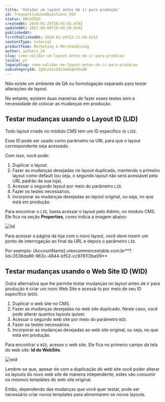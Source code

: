 ```yaml
---
title: 'Validar um layout antes de ir para produção'
id: frequentlyAskedQuestions_593
status: ARCHIVED
createdAt: 2019-01-24T20:45:55.474Z
updatedAt: 2022-09-08T16:44:20.634Z
publishedAt: 
firstPublishedAt: 2019-01-24T22:11:50.821Z
contentType: tutorial
productTeam: Marketing & Merchandising
author: authors_24
slug: como-validar-um-layout-antes-de-ir-para-producao
locale: pt
legacySlug: como-validar-um-layout-antes-de-ir-para-producao
subcategoryId: 2g6LxtasS4iSeGEqeYUuGW
---
```


Não existe um ambiente de QA ou homologação separado para testar alterações de layout.

No entanto, existem duas maneiras de fazer esses testes sem a necessidade de colocar as mudanças em produção.

## Testar mudanças usando o Layout ID (LID)

Todo layout criado no módulo CMS tem um ID específico (o `LID`).

Esse ID pode ser usado como parâmetro na URL para que o layout correspondente seja acessado.

Com isso, você pode:
1. Duplicar o layout.
2. Fazer as mudanças desejadas no layout duplicado, mantendo o primeiro layout como default (ou seja, o segundo layout não será acessável pela URL padrão da sua loja).
3. Acessar o segundo layout por meio do parâmetro `LID`.
4. Fazer os testes necessários.
5. Incorporar as mudanças desejadas ao layout original, ou seja, no que está em produção. 

Para encontrar o `LID`, basta acessar o layout pelo Admin, no módulo CMS. Ele fica na seção __Properties__, como indica a imagem abaixo:

![lid](//images.contentful.com/alneenqid6w5/4FISyY6wwg2asGE4Mog2sK/991b8c634b474c336de1754acdb414de/lid.png)

Para acessar a página da loja com o novo layout, você deve inserir um ponto de interrogação ao final da URL e depois o parâmetro `LID`.

Por exemplo: 
{AccountName}.vtexcommercestable.com.br**?lid=3536da96-963c-4844-bf52-cc978113be09**

## Testar mudanças usando o Web Site ID (WID)

Outra alternativa que lhe permite testar mudanças no layout antes de ir para produção é criar um novo Web Site e acessá-lo por meio de seu ID específico (`WID`).

1. Duplicar o web site no CMS.
2. Fazer as mudanças desejadas no web site duplicado. Neste caso, você pode alterar quantos layouts quiser.
3. Acessar o segundo web site por meio do parâmetro `WID`.
4. Fazer os testes necessários.
5. Incorporar as mudanças desejadas ao web site original, ou seja, no que está em produção.

Para encontrar o `WID`, acesse o web site. Ele fica no primeiro campo da tela do web site: __Id do WebSite__.

![wid](//images.contentful.com/alneenqid6w5/ghvd0wl9HqGu2KCWW2Yu2/5e27a13e79134f7ba89863ccd54031a6/wid.png)

Lembre-se que, apesar de com a duplicação do web site você poder alterar os layouts do novo web site de maneira intependente, estes vão consumir os mesmos templates do web site original. 

Então, dependendo das mudanças que você quer testar, pode ser necessário criar novos templates para alimentarem os novos layouts. 
